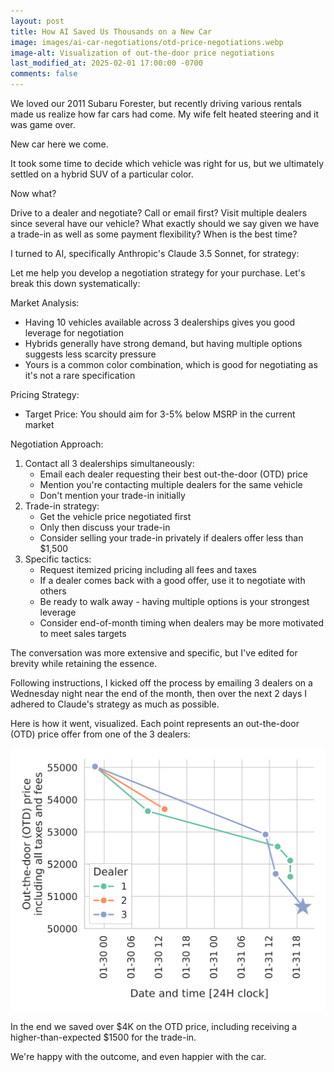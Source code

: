 ```yaml
---
layout: post
title: How AI Saved Us Thousands on a New Car
image: images/ai-car-negotiations/otd-price-negotiations.webp
image-alt: Visualization of out-the-door price negotiations
last_modified_at: 2025-02-01 17:00:00 -0700
comments: false
---
```


We loved our 2011 Subaru Forester, but recently driving various rentals made us realize how far cars had come. My wife felt heated steering and it was game over.

New car here we come.

It took some time to decide which vehicle was right for us, but we ultimately settled on a hybrid SUV of a particular color.

Now what?

Drive to a dealer and negotiate? Call or email first? Visit multiple dealers since several have our vehicle? What exactly should we say given we have a trade-in as well as some payment flexibility? When is the best time?

I turned to AI, specifically Anthropic's Claude 3.5 Sonnet, for strategy:

<div class="ai-text-block" markdown="1">
Let me help you develop a negotiation strategy for your purchase. Let's break this down systematically:

Market Analysis:

- Having 10 vehicles available across 3 dealerships gives you good leverage for negotiation
- Hybrids generally have strong demand, but having multiple options suggests less scarcity pressure
- Yours is a common color combination, which is good for negotiating as it's not a rare specification

Pricing Strategy:

- Target Price: You should aim for 3-5% below MSRP in the current market

Negotiation Approach:

1. Contact all 3 dealerships simultaneously:
   - Email each dealer requesting their best out-the-door (OTD) price
   - Mention you're contacting multiple dealers for the same vehicle
   - Don't mention your trade-in initially
2. Trade-in strategy:
   - Get the vehicle price negotiated first
   - Only then discuss your trade-in
   - Consider selling your trade-in privately if dealers offer less than $1,500
3. Specific tactics:
   - Request itemized pricing including all fees and taxes
   - If a dealer comes back with a good offer, use it to negotiate with others
   - Be ready to walk away - having multiple options is your strongest leverage
   - Consider end-of-month timing when dealers may be more motivated to meet sales targets

</div>

The conversation was more extensive and specific, but I've edited for brevity while retaining the essence.

Following instructions, I kicked off the process by emailing 3 dealers on a Wednesday night near the end of the month, then over the next 2 days I adhered to Claude's strategy as much as possible.

Here is how it went, visualized. Each point represents an out-the-door (OTD) price offer from one of the 3 dealers:

<img src="/images/ai-car-negotiations/otd-price-negotiations.svg" alt="Visualization of out-the-door price negotiations" class="centered_img" />

In the end we saved over $4K on the OTD price, including receiving a higher-than-expected $1500 for the trade-in.

We're happy with the outcome, and even happier with the car.
